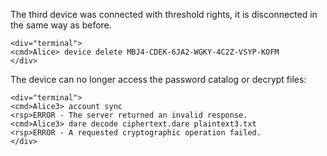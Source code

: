 
The third device was connected with threshold rights, it is disconnected in the same
way as before.


~~~~
<div="terminal">
<cmd>Alice> device delete MBJ4-CDEK-6JA2-WGKY-4C2Z-VSYP-KOFM
</div>
~~~~

The device can no longer access the password catalog or decrypt files:


~~~~
<div="terminal">
<cmd>Alice3> account sync
<rsp>ERROR - The server returned an invalid response.
<cmd>Alice3> dare decode ciphertext.dare plaintext3.txt
<rsp>ERROR - A requested cryptographic operation failed.
</div>
~~~~


